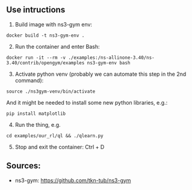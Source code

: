 ## Use intructions

1. Build image with ns3-gym env:

```
docker build -t ns3-gym-env .
```

2. Run the container and enter Bash:

```console
docker run -it --rm -v ./examples:/ns-allinone-3.40/ns-3.40/contrib/opengym/examples ns3-gym-env bash
```

3. Activate python venv (probably we can automate this step in the 2nd command):

```console
source ./ns3gym-venv/bin/activate
```

And it might be needed to install some new python libraries, e.g.:

```console
pip install matplotlib
```

4. Run the thing, e.g.

```console
cd examples/our_rl/ql && ./qlearn.py
```

5. Stop and exit the container: Ctrl + D

## Sources:

- ns3-gym: https://github.com/tkn-tub/ns3-gym
